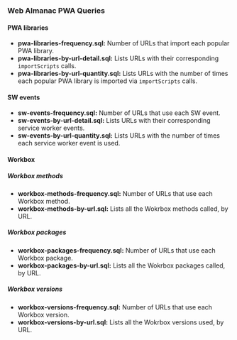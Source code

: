 ### Web Almanac PWA Queries

 #### PWA libraries

-   **pwa-libraries-frequency.sql:** Number of URLs that import each popular PWA library.
-   **pwa-libraries-by-url-detail.sql:** Lists URLs with their corresponding `importScripts` calls.
-   **pwa-libraries-by-url-quantity.sql:** Lists URLs with the number of times each popular PWA library is imported via `importScripts` calls.

 #### SW events

-   **sw-events-frequency.sql:** Number of URLs that use each SW event.
-   **sw-events-by-url-detail.sql:** Lists URLs with their corresponding service worker events.
-   **sw-events-by-url-quantity.sql:** Lists URLs with the number of times each service worker event is used.

 #### Workbox 
 
 ##### Workbox methods
 
- **workbox-methods-frequency.sql:** Number of URLs that use each Workbox method.
-   **workbox-methods-by-url.sql:** Lists all the Wokrbox methods called, by URL.

 ##### Workbox packages
 
- **workbox-packages-frequency.sql:** Number of URLs that use each Workbox package.
-   **workbox-packages-by-url.sql:** Lists all the Wokrbox packages called, by URL.

 ##### Workbox versions
 
- **workbox-versions-frequency.sql:** Number of URLs that use each Workbox version.
-   **workbox-versions-by-url.sql:** Lists all the Wokrbox versions used, by URL.